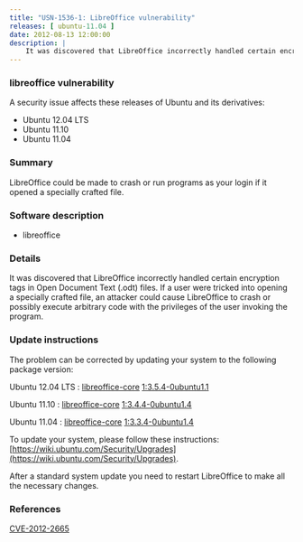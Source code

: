 ```yaml
---
title: "USN-1536-1: LibreOffice vulnerability"
releases: [ ubuntu-11.04 ]
date: 2012-08-13 12:00:00
description: |
    It was discovered that LibreOffice incorrectly handled certain encryption tags in Open Document Text (.odt) files. If a user were tricked into opening a specially crafted file, an attacker could cause LibreOffice to crash or possibly execute arbitrary code with the privileges of the user invoking the program. 
--- 
```

 
### libreoffice vulnerability

A security issue affects these releases of Ubuntu and its derivatives:

* Ubuntu 12.04 LTS
* Ubuntu 11.10
* Ubuntu 11.04

### Summary

LibreOffice could be made to crash or run programs as your login if it opened a specially crafted file.

### Software description

* libreoffice 

### Details

It was discovered that LibreOffice incorrectly handled certain encryption tags in Open Document Text (.odt) files. If a user were tricked into opening a specially crafted file, an attacker could cause LibreOffice to crash or possibly execute arbitrary code with the privileges of the user invoking the program. 

### Update instructions

The problem can be corrected by updating your system to the following package version:

Ubuntu 12.04 LTS
 : [libreoffice-core](https://launchpad.net/ubuntu/+source/libreoffice) <span> [1:3.5.4-0ubuntu1.1](https://launchpad.net/ubuntu/+source/libreoffice/1:3.5.4-0ubuntu1.1) </span> 

Ubuntu 11.10
 : [libreoffice-core](https://launchpad.net/ubuntu/+source/libreoffice) <span> [1:3.4.4-0ubuntu1.4](https://launchpad.net/ubuntu/+source/libreoffice/1:3.4.4-0ubuntu1.4) </span> 

Ubuntu 11.04
 : [libreoffice-core](https://launchpad.net/ubuntu/+source/libreoffice) <span> [1:3.3.4-0ubuntu1.4](https://launchpad.net/ubuntu/+source/libreoffice/1:3.3.4-0ubuntu1.4) </span> 

To update your system, please follow these instructions: [https://wiki.ubuntu.com/Security/Upgrades](https://wiki.ubuntu.com/Security/Upgrades).

After a standard system update you need to restart LibreOffice to make all the necessary changes. 

### References

 [CVE-2012-2665](http://people.ubuntu.com/~ubuntu-security/cve/CVE-2012-2665)
 
